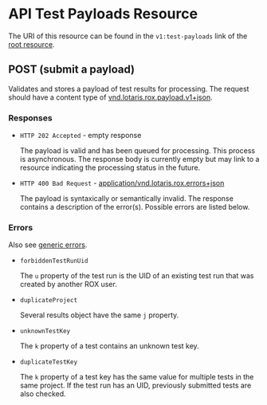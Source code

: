# API Test Payloads Resource

The URI of this resource can be found in the `v1:test-payloads` link of the [root resource](/doc/api/res/root).

## POST (submit a payload)

Validates and stores a payload of test results for processing.
The request should have a content type of [vnd.lotaris.rox.payload.v1+json](/doc/api/media/payload-v1).

### Responses

* `HTTP 202 Accepted` - empty response

  The payload is valid and has been queued for processing.
  This process is asynchronous.
  The response body is currently empty but may link to a resource indicating the processing status in the future.

* `HTTP 400 Bad Request` - [application/vnd.lotaris.rox.errors+json](/doc/api/media/errors)

  The payload is syntaxically or semantically invalid.
  The response contains a description of the error(s).
  Possible errors are listed below.

### Errors

Also see [generic errors](/doc/api/media/errors#generic-errors).

* `forbiddenTestRunUid`

  The `u` property of the test run is the UID of an existing test run that was created by another ROX user.

* `duplicateProject`

  Several results object have the same `j` property.

* `unknownTestKey`

  The `k` property of a test contains an unknown test key.

* `duplicateTestKey`

  The `k` property of a test key has the same value for multiple tests in the same project.
  If the test run has an UID, previously submitted tests are also checked.
